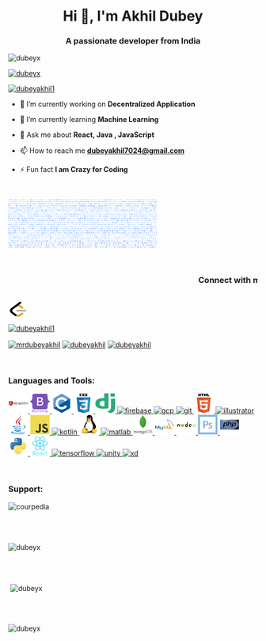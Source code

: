 <h1 align="center">Hi 👋, I'm Akhil Dubey</h1>
<h3 align="center">A passionate developer from India</h3>

<p align="left"> <img src="https://komarev.com/ghpvc/?username=dubeyx&label=Profile%20views&color=0e75b6&style=flat" alt="dubeyx" /> </p>

<p align="left"> <a href="https://github.com/ryo-ma/github-profile-trophy"><img src="https://github-profile-trophy.vercel.app/?username=dubeyx" alt="dubeyx" /></a> </p>

<p align="left"> <a href="https://twitter.com/dubeyakhil1" target="blank"><img src="https://img.shields.io/twitter/follow/dubeyakhil1?logo=twitter&style=for-the-badge" alt="dubeyakhil1" /></a> </p>

- 🔭 I’m currently working on **Decentralized Application**

- 🌱 I’m currently learning **Machine Learning**

- 💬 Ask me about **React, Java , JavaScript**

- 📫 How to reach me **dubeyakhil7024@gmail.com**

- ⚡ Fun fact **I am Crazy for Coding**
<br>

<a href="https://github.com/dubeyx/dubeyx/blob/main/25331.jpg" target="blank"><img align="center" src="https://github.com/dubeyx/dubeyx/blob/main/25331.jpg" alt="dubeyakhil1" height="100" width="300" /></a>


<br>
<marquee><h3 align="left">Connect with me:</h3></marquee>
<p align="left">

<a href="https://leetcode.com/dubeyx" target="blank"><img align="center" src="https://github.com/dubeyx/dubeyx/blob/main/leetcode.svg" alt="dubeyakhil1" height="30" width="40" /></a>

<a href="https://twitter.com/dubeyakhil1" target="blank"><img align="center" src="https://raw.githubusercontent.com/rahuldkjain/github-profile-readme-generator/master/src/images/icons/Social/twitter.svg" alt="dubeyakhil1" height="30" width="40" /></a>

<a href="https://www.instagram.com/thedeadbloom/" target="blank"><img align="center" src="https://raw.githubusercontent.com/rahuldkjain/github-profile-readme-generator/master/src/images/icons/Social/instagram.svg" alt="mrdubeyakhil" height="30" width="40" /></a>
<a href="https://www.codechef.com/users/dubeyakhil" target="blank"><img align="center" src="https://cdn.jsdelivr.net/npm/simple-icons@3.1.0/icons/codechef.svg" alt="dubeyakhil" height="30" width="40" /></a>
<a href="https://codeforces.com/profile/dubeyakhil" target="blank"><img align="center" src="https://raw.githubusercontent.com/rahuldkjain/github-profile-readme-generator/master/src/images/icons/Social/codeforces.svg" alt="dubeyakhil" height="30" width="40" /></a>
</p>
<br>

<h3 align="left">Languages and Tools:</h3>
<p align="left"> <a href="https://angular.io" target="_blank" rel="noreferrer"> <img src="https://raw.githubusercontent.com/devicons/devicon/master/icons/angularjs/angularjs-original-wordmark.svg" alt="angularjs" width="40" height="40"/> </a> <a href="https://getbootstrap.com" target="_blank" rel="noreferrer"> <img src="https://raw.githubusercontent.com/devicons/devicon/master/icons/bootstrap/bootstrap-plain-wordmark.svg" alt="bootstrap" width="40" height="40"/> </a> <a href="https://www.cprogramming.com/" target="_blank" rel="noreferrer"> <img src="https://raw.githubusercontent.com/devicons/devicon/master/icons/c/c-original.svg" alt="c" width="40" height="40"/> </a> <a href="https://www.w3schools.com/css/" target="_blank" rel="noreferrer"> <img src="https://raw.githubusercontent.com/devicons/devicon/master/icons/css3/css3-original-wordmark.svg" alt="css3" width="40" height="40"/> </a> <a href="https://www.djangoproject.com/" target="_blank" rel="noreferrer"> <img src="https://github.com/dubeyx/dubeyx/blob/main/django.svg" alt="django" width="40" height="40"/> </a> <a href="https://firebase.google.com/" target="_blank" rel="noreferrer"> <img src="https://www.vectorlogo.zone/logos/firebase/firebase-icon.svg" alt="firebase" width="40" height="40"/> </a> <a href="https://cloud.google.com" target="_blank" rel="noreferrer"> <img src="https://www.vectorlogo.zone/logos/google_cloud/google_cloud-icon.svg" alt="gcp" width="40" height="40"/> </a> <a href="https://git-scm.com/" target="_blank" rel="noreferrer"> <img src="https://www.vectorlogo.zone/logos/git-scm/git-scm-icon.svg" alt="git" width="40" height="40"/> </a> <a href="https://www.w3.org/html/" target="_blank" rel="noreferrer"> <img src="https://raw.githubusercontent.com/devicons/devicon/master/icons/html5/html5-original-wordmark.svg" alt="html5" width="40" height="40"/> </a> <a href="https://www.adobe.com/in/products/illustrator.html" target="_blank" rel="noreferrer"> <img src="https://www.vectorlogo.zone/logos/adobe_illustrator/adobe_illustrator-icon.svg" alt="illustrator" width="40" height="40"/> </a> <a href="https://www.java.com" target="_blank" rel="noreferrer"> <img src="https://raw.githubusercontent.com/devicons/devicon/master/icons/java/java-original.svg" alt="java" width="40" height="40"/> </a> <a href="https://developer.mozilla.org/en-US/docs/Web/JavaScript" target="_blank" rel="noreferrer"> <img src="https://raw.githubusercontent.com/devicons/devicon/master/icons/javascript/javascript-original.svg" alt="javascript" width="40" height="40"/> </a> <a href="https://kotlinlang.org" target="_blank" rel="noreferrer"> <img src="https://www.vectorlogo.zone/logos/kotlinlang/kotlinlang-icon.svg" alt="kotlin" width="40" height="40"/> </a> <a href="https://www.linux.org/" target="_blank" rel="noreferrer"> <img src="https://raw.githubusercontent.com/devicons/devicon/master/icons/linux/linux-original.svg" alt="linux" width="40" height="40"/> </a> <a href="https://www.mathworks.com/" target="_blank" rel="noreferrer"> <img src="https://upload.wikimedia.org/wikipedia/commons/2/21/Matlab_Logo.png" alt="matlab" width="40" height="40"/> </a> <a href="https://www.mongodb.com/" target="_blank" rel="noreferrer"> <img src="https://raw.githubusercontent.com/devicons/devicon/master/icons/mongodb/mongodb-original-wordmark.svg" alt="mongodb" width="40" height="40"/> </a> <a href="https://www.mysql.com/" target="_blank" rel="noreferrer"> <img src="https://raw.githubusercontent.com/devicons/devicon/master/icons/mysql/mysql-original-wordmark.svg" alt="mysql" width="40" height="40"/> </a> <a href="https://nodejs.org" target="_blank" rel="noreferrer"> <img src="https://raw.githubusercontent.com/devicons/devicon/master/icons/nodejs/nodejs-original-wordmark.svg" alt="nodejs" width="40" height="40"/> </a> <a href="https://www.photoshop.com/en" target="_blank" rel="noreferrer"> <img src="https://raw.githubusercontent.com/devicons/devicon/master/icons/photoshop/photoshop-line.svg" alt="photoshop" width="40" height="40"/> </a> <a href="https://www.php.net" target="_blank" rel="noreferrer"> <img src="https://raw.githubusercontent.com/devicons/devicon/master/icons/php/php-original.svg" alt="php" width="40" height="40"/> </a> <a href="https://www.python.org" target="_blank" rel="noreferrer"> <img src="https://raw.githubusercontent.com/devicons/devicon/master/icons/python/python-original.svg" alt="python" width="40" height="40"/> </a> <a href="https://reactjs.org/" target="_blank" rel="noreferrer"> <img src="https://raw.githubusercontent.com/devicons/devicon/master/icons/react/react-original-wordmark.svg" alt="react" width="40" height="40"/> </a> <a href="https://www.tensorflow.org" target="_blank" rel="noreferrer"> <img src="https://www.vectorlogo.zone/logos/tensorflow/tensorflow-icon.svg" alt="tensorflow" width="40" height="40"/> </a> <a href="https://unity.com/" target="_blank" rel="noreferrer"> <img src="https://www.vectorlogo.zone/logos/unity3d/unity3d-icon.svg" alt="unity" width="40" height="40"/> </a> <a href="https://www.adobe.com/products/xd.html" target="_blank" rel="noreferrer"> <img src="https://cdn.worldvectorlogo.com/logos/adobe-xd.svg" alt="xd" width="40" height="40"/> </a> </p>
<br>
<h3 align="left">Support:</h3>
<p><a href="https://www.buymeacoffee.com/courpedia"> <img align="left" src="https://cdn.buymeacoffee.com/buttons/v2/default-yellow.png" height="50" width="210" alt="courpedia" /></a></p><br><br>
<br> <br>
<p><img align="left" src="https://github-readme-stats.vercel.app/api/top-langs?username=dubeyx&show_icons=true&locale=en&layout=compact" alt="dubeyx" /></p>
<br><br><br><br>
<p>&nbsp;<img align="center" src="https://github-readme-stats.vercel.app/api?username=dubeyx&show_icons=true&locale=en" alt="dubeyx" /></p>
<br><br>
<p><img align="center" src="https://github-readme-streak-stats.herokuapp.com/?user=dubeyx&" alt="dubeyx" /></p>
